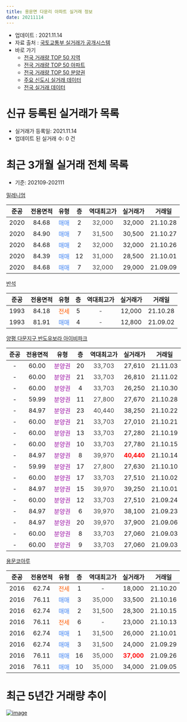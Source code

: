 ```yaml
---
title: 용문면 다문리 아파트 실거래 정보
date: 20211114
---
```


* 업데이트 : 2021.11.14
* 자료 출처 : [국토교통부 실거래가 공개시스템](http://rt.molit.go.kr)
* 바로 가기
    * [전국 거래량 TOP 50 지역](https://apt-info.github.io/apt-trade-info/tr)
    * [전국 거래량 TOP 50 아파트](https://apt-info.github.io/apt-trade-info/ta)
    * [전국 거래량 TOP 50 분양권](https://apt-info.github.io/apt-trade-info/tb)
    * [주요 신도시 실거래 데이터](https://apt-info.github.io/apt-trade-info/newtown)
    * [전국 실거래 데이터](https://apt-info.github.io/apt-trade-info/all)



<script async src="https://pagead2.googlesyndication.com/pagead/js/adsbygoogle.js"></script>
<!-- 기본광고 -->
<ins class="adsbygoogle"
     style="display:block"
     data-ad-client="ca-pub-1142216861245946"
     data-ad-slot="4805727019"
     data-ad-format="auto"
     data-full-width-responsive="true"></ins>
<script>
     (adsbygoogle = window.adsbygoogle || []).push({});
</script>


# 신규 등록된 실거래가 목록

* 실거래가 등록일: 2021.11.14
* 업데이트 된 실거래 수: 0 건




<script async src="https://pagead2.googlesyndication.com/pagead/js/adsbygoogle.js"></script>
<!-- 기본광고 -->
<ins class="adsbygoogle"
     style="display:block"
     data-ad-client="ca-pub-1142216861245946"
     data-ad-slot="4805727019"
     data-ad-format="auto"
     data-full-width-responsive="true"></ins>
<script>
     (adsbygoogle = window.adsbygoogle || []).push({});
</script>


# 최근 3개월 실거래 전체 목록
* 기준: 202109-202111


[밀레니엄](https://search.naver.com/search.naver?query=%EB%B0%80%EB%A0%88%EB%8B%88%EC%97%84)

|준공|전용면적|유형|층|역대최고가|실거래가|거래일|
|:---:|:---:|:---:|:---:|:---:|:---:|:---:|
|2020|84.68|<span style="color:#4285F3">매매</span>|2|<span style="color:#444444">32,000</span>|32,000|21.10.28|
|2020|84.90|<span style="color:#4285F3">매매</span>|7|<span style="color:#444444">31,500</span>|30,500|21.10.27|
|2020|84.68|<span style="color:#4285F3">매매</span>|2|<span style="color:#444444">32,000</span>|32,000|21.10.26|
|2020|84.39|<span style="color:#4285F3">매매</span>|12|<span style="color:#444444">31,000</span>|28,500|21.10.01|
|2020|84.68|<span style="color:#4285F3">매매</span>|7|<span style="color:#444444">32,000</span>|29,000|21.09.09|

[반석](https://search.naver.com/search.naver?query=%EB%B0%98%EC%84%9D)

|준공|전용면적|유형|층|역대최고가|실거래가|거래일|
|:---:|:---:|:---:|:---:|:---:|:---:|:---:|
|1993|84.18|<span style="color:#FF5A00">전세</span>|5|<span style="color:#444444">-</span>|12,000|21.10.28|
|1993|81.91|<span style="color:#4285F3">매매</span>|4|<span style="color:#444444">-</span>|12,800|21.09.02|

[양평 다문지구 반도유보라 아이비파크](https://search.naver.com/search.naver?query=%EC%96%91%ED%8F%89+%EB%8B%A4%EB%AC%B8%EC%A7%80%EA%B5%AC+%EB%B0%98%EB%8F%84%EC%9C%A0%EB%B3%B4%EB%9D%BC+%EC%95%84%EC%9D%B4%EB%B9%84%ED%8C%8C%ED%81%AC)

|준공|전용면적|유형|층|역대최고가|실거래가|거래일|
|:---:|:---:|:---:|:---:|:---:|:---:|:---:|
|-|60.00|<span style="color:#9C11A5">분양권</span>|20|<span style="color:#444444">33,703</span>|27,610|21.11.03|
|-|60.00|<span style="color:#9C11A5">분양권</span>|21|<span style="color:#444444">33,703</span>|26,810|21.11.02|
|-|60.00|<span style="color:#9C11A5">분양권</span>|4|<span style="color:#444444">33,703</span>|26,250|21.10.30|
|-|59.99|<span style="color:#9C11A5">분양권</span>|11|<span style="color:#444444">27,800</span>|27,670|21.10.28|
|-|84.97|<span style="color:#9C11A5">분양권</span>|23|<span style="color:#444444">40,440</span>|38,250|21.10.22|
|-|60.00|<span style="color:#9C11A5">분양권</span>|21|<span style="color:#444444">33,703</span>|27,010|21.10.21|
|-|60.00|<span style="color:#9C11A5">분양권</span>|13|<span style="color:#444444">33,703</span>|27,280|21.10.19|
|-|60.00|<span style="color:#9C11A5">분양권</span>|10|<span style="color:#444444">33,703</span>|27,780|21.10.15|
|-|84.97|<span style="color:#9C11A5">분양권</span>|8|<span style="color:#444444">39,970</span>|<b><span style="color:#FF0000">40,440</span></b>|21.10.14|
|-|59.99|<span style="color:#9C11A5">분양권</span>|17|<span style="color:#444444">27,800</span>|27,630|21.10.10|
|-|60.00|<span style="color:#9C11A5">분양권</span>|17|<span style="color:#444444">33,703</span>|27,510|21.10.02|
|-|84.97|<span style="color:#9C11A5">분양권</span>|15|<span style="color:#444444">39,970</span>|39,250|21.10.01|
|-|60.00|<span style="color:#9C11A5">분양권</span>|12|<span style="color:#444444">33,703</span>|27,510|21.09.24|
|-|84.97|<span style="color:#9C11A5">분양권</span>|6|<span style="color:#444444">39,970</span>|38,100|21.09.23|
|-|84.97|<span style="color:#9C11A5">분양권</span>|20|<span style="color:#444444">39,970</span>|37,900|21.09.06|
|-|60.00|<span style="color:#9C11A5">분양권</span>|8|<span style="color:#444444">33,703</span>|27,060|21.09.03|
|-|60.00|<span style="color:#9C11A5">분양권</span>|9|<span style="color:#444444">33,703</span>|27,060|21.09.03|

[용문코아루](https://search.naver.com/search.naver?query=%EC%9A%A9%EB%AC%B8%EC%BD%94%EC%95%84%EB%A3%A8)

|준공|전용면적|유형|층|역대최고가|실거래가|거래일|
|:---:|:---:|:---:|:---:|:---:|:---:|:---:|
|2016|62.74|<span style="color:#FF5A00">전세</span>|1|<span style="color:#444444">-</span>|18,000|21.10.20|
|2016|76.11|<span style="color:#4285F3">매매</span>|3|<span style="color:#444444">35,000</span>|33,500|21.10.16|
|2016|62.74|<span style="color:#4285F3">매매</span>|2|<span style="color:#444444">31,500</span>|28,300|21.10.15|
|2016|76.11|<span style="color:#FF5A00">전세</span>|6|<span style="color:#444444">-</span>|23,000|21.10.13|
|2016|62.74|<span style="color:#4285F3">매매</span>|1|<span style="color:#444444">31,500</span>|26,000|21.10.01|
|2016|62.74|<span style="color:#4285F3">매매</span>|3|<span style="color:#444444">31,500</span>|24,000|21.09.29|
|2016|76.11|<span style="color:#4285F3">매매</span>|16|<span style="color:#444444">35,000</span>|<b><span style="color:#FF0000">37,000</span></b>|21.09.26|
|2016|76.11|<span style="color:#4285F3">매매</span>|10|<span style="color:#444444">35,000</span>|34,000|21.09.05|



<script async src="https://pagead2.googlesyndication.com/pagead/js/adsbygoogle.js"></script>
<!-- 기본광고 -->
<ins class="adsbygoogle"
     style="display:block"
     data-ad-client="ca-pub-1142216861245946"
     data-ad-slot="4805727019"
     data-ad-format="auto"
     data-full-width-responsive="true"></ins>
<script>
     (adsbygoogle = window.adsbygoogle || []).push({});
</script>


# 최근 5년간 거래량 추이


<div style="width:100%;">
    <canvas id="deal_progress" height="200"></canvas>
</div>

<script>
new Chart(document.getElementById("deal_progress"), {
    type: 'line',
    data: {
        labels: ['16.02','16.03','16.04','16.05','16.06','16.07','16.08','16.09','16.10','16.11','16.12','17.01','17.02','17.03','17.04','17.05','17.06','17.07','17.08','17.09','17.10','17.11','17.12','18.01','18.02','18.03','18.04','18.05','18.06','18.07','18.08','18.09','18.10','18.11','18.12','19.01','19.02','19.03','19.04','19.05','19.06','19.07','19.08','19.09','19.10','19.11','19.12','20.01','20.02','20.03','20.04','20.05','20.06','20.07','20.08','20.09','20.10','20.11','20.12','21.01','21.02','21.03','21.04','21.05','21.06','21.07','21.08','21.09','21.10','21.11'],
        datasets: [{
            label: '매매/분양권',
            data: [4,4,3,2,3,3,8,3,7,5,9,15,7,7,4,5,2,1,5,2,1,0,1,3,2,2,2,2,3,3,1,3,1,2,2,1,3,3,2,2,2,3,2,5,4,5,2,4,3,4,4,0,7,3,6,8,8,12,8,9,11,10,13,6,63,56,25,10,17,2],
            borderColor: "rgba(66, 133, 243, 1)",
            backgroundColor: "rgba(66, 133, 243, 0.05)",
            borderWidth: 1,
            pointRadius: 0,
            fill: false,
            lineTension: 0
        },{
            label: '전/월세',
            data: [0,0,0,0,0,1,0,0,1,1,6,14,16,7,8,6,1,1,2,3,4,1,0,1,1,2,2,3,1,2,2,2,2,0,5,7,2,3,6,5,1,1,3,5,2,5,2,2,1,4,2,3,1,3,5,1,4,3,0,5,0,1,4,4,5,1,1,0,3,0],
            borderColor: "rgba(255, 90, 0, 1)",
            backgroundColor: "rgba(255, 90, 0, 0.05)",
            borderWidth: 1,
            pointRadius: 0,
            fill: false,
            lineTension: 0
        },{
            label: '합계',
            data: [4,4,3,2,3,4,8,3,8,6,15,29,23,14,12,11,3,2,7,5,5,1,1,4,3,4,4,5,4,5,3,5,3,2,7,8,5,6,8,7,3,4,5,10,6,10,4,6,4,8,6,3,8,6,11,9,12,15,8,14,11,11,17,10,68,57,26,10,20,2],
            borderColor: "rgba(0, 0, 0, 1)",
            backgroundColor: "rgba(0, 0, 0, 0.03)",
            borderWidth: 0.1,
            pointRadius: 0,
            fill: true,
            lineTension: 0
        }
        ]
    },
    options: {
        responsive: true,
        title: {
            display: false
        },
        tooltips: {
            mode: 'index',
            intersect: false
        },
        hover: {
            mode: 'nearest',
            intersect: true
        },
        scales: {
            xAxes: [{
                display: true,
                scaleLabel: {
                    display: true,
                    labelString: '년/월'
                }
            }],
            yAxes: [{
                display: true,
                ticks: {
                    suggestedMin: 0,
                },
                scaleLabel: {
                    display: true,
                    labelString: '실거래 수'
                }
            }]
        }
    }
});

</script>


[![image](https://apt-info.github.io/images/2020-01-03-apt-trade-info/1024x500.png)](https://play.google.com/store/apps/details?id=com.aptinfo.apttradeinfo)

